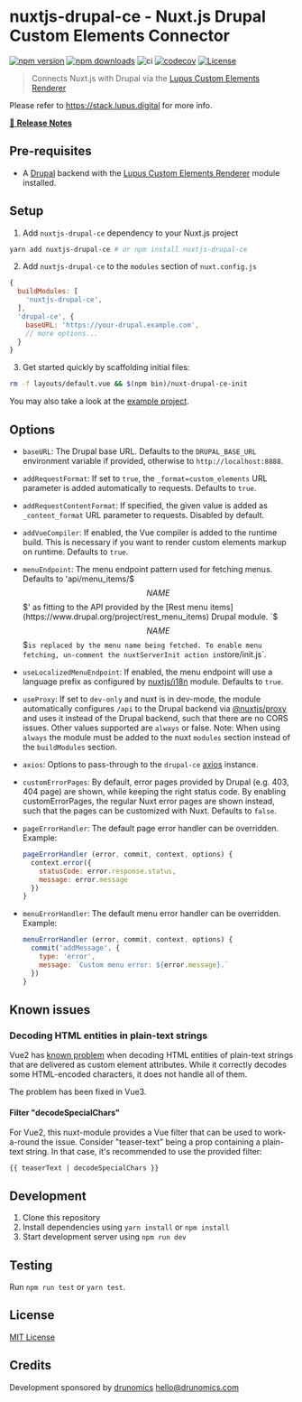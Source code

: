 # nuxtjs-drupal-ce - Nuxt.js Drupal Custom Elements Connector

[![npm version][npm-version-src]][npm-version-href]
[![npm downloads][npm-downloads-src]][npm-downloads-href]
![ci](https://github.com/drunomics/nuxt-module-drupal-ce/workflows/ci/badge.svg)
[![codecov][codecov-src]][codecov-href]
[![License][license-src]][license-href]

> Connects Nuxt.js with Drupal via the [Lupus Custom Elements Renderer](https://www.drupal.org/project/lupus_ce_renderer) 

Please refer to https://stack.lupus.digital for more info.

[📖 **Release Notes**](./CHANGELOG.md)

## Pre-requisites

* A [Drupal](https://drupal.org) backend with the 
  [Lupus Custom Elements Renderer](https://www.drupal.org/project/lupus_ce_renderer) 
  module installed. 

## Setup

1. Add `nuxtjs-drupal-ce` dependency to your Nuxt.js project

```bash
yarn add nuxtjs-drupal-ce # or npm install nuxtjs-drupal-ce
```

2. Add `nuxtjs-drupal-ce` to the `modules` section of `nuxt.config.js`

```js
{
  buildModules: [
    'nuxtjs-drupal-ce',
  ],
  'drupal-ce', {
    baseURL: 'https://your-drupal.example.com',
    // more options...
  }
}
```
3. Get started quickly by scaffolding initial files:
```bash
rm -f layouts/default.vue && $(npm bin)/nuxt-drupal-ce-init
```

You may also take a look at the [example project](https://github.com/drunomics/lupus-nuxtjs-drupal-stack-example).

## Options

- `baseURL`: The Drupal base URL. Defaults to the `DRUPAL_BASE_URL`
   environment variable if provided, otherwise to `http://localhost:8888`.

- `addRequestFormat`: If set to `true`, the `_format=custom_elements` URL parameter
  is added automatically to requests. Defaults to `true`. 
  
- `addRequestContentFormat`: If specified, the given value is added as `_content_format`
  URL parameter to requests. Disabled by default.

- `addVueCompiler`: If enabled, the Vue compiler is added to the runtime build. This
  is necessary if you want to render custom elements markup on runtime. Defaults to `true`.

- `menuEndpoint`: The menu endpoint pattern used for fetching menus. Defaults to 'api/menu_items/$$$NAME$$$' as fitting
  to the API provided by the [Rest menu items](https://www.drupal.org/project/rest_menu_items) Drupal module.
  `$$$NAME$$$` is replaced by the menu name being fetched. To enable menu fetching, un-comment the nuxtServerInit action
  in `store/init.js`.

- `useLocalizedMenuEndpoint`: If enabled, the menu endpoint will use a language prefix as configured by [nuxtjs/i18n](https://i18n.nuxtjs.org) module. Defaults to `true`.

- `useProxy`: If set to `dev-only` and nuxt is in dev-mode, the module automatically 
  configures `/api` to the Drupal backend via 
  [@nuxtjs/proxy](https://github.com/nuxt-community/proxy-module) and uses it instead of 
  the Drupal backend, such that there are no CORS issues. Other values supported are
  `always` or false.
   Note: When using `always` the module must be added to the nuxt `modules` section instead
   of the `buildModules` section.

- `axios`: Options to pass-through to the `drupal-ce`
  [axios](https://github.com/nuxt-community/axios-module) instance.

- `customErrorPages`: By default, error pages provided by Drupal (e.g. 403, 404 page) are shown,
   while keeping the right status code. By enabling customErrorPages, the regular Nuxt error
   pages are shown instead, such that the pages can be customized with Nuxt. Defaults to `false`.

- `pageErrorHandler`: The default page error handler can be overridden. Example:
  ```javascript
  pageErrorHandler (error, commit, context, options) {
    context.error({
      statusCode: error.response.status,
      message: error.message
    })
  }
  ```

- `menuErrorHandler`: The default menu error handler can be overridden. Example:
  ```javascript
  menuErrorHandler (error, commit, context, options) {
    commit('addMessage', {
      type: 'error',
      message: `Custom menu error: ${error.message}.`
    })
  }
  ```


## Known issues

### Decoding HTML entities in plain-text strings

Vue2 has [known problem](https://github.com/vuejs/vue/issues/8805) when decoding HTML entities
of plain-text strings that are delivered as custom element attributes. While it correctly decodes
some HTML-encoded characters, it does not handle all of them.

The problem has been fixed in Vue3.

#### Filter "decodeSpecialChars"

For Vue2, this nuxt-module provides a Vue filter that can be used to work-a-round the issue.
Consider "teaser-text" being a prop containing a plain-text string. In that case, it's
recommended to use the provided filter:

   `{{ teaserText | decodeSpecialChars }}`


## Development

1. Clone this repository
2. Install dependencies using `yarn install` or `npm install`
3. Start development server using `npm run dev`

## Testing

Run `npm run test` or `yarn test`.

## License

[MIT License](./LICENSE)

## Credits

Development sponsored by [drunomics](https://drunomics.com) <hello@drunomics.com>

<!-- Badges -->
[npm-version-src]: https://img.shields.io/npm/v/nuxtjs-drupal-ce/latest.svg
[npm-version-href]: https://npmjs.com/package/nuxtjs-drupal-ce

[npm-downloads-src]: https://img.shields.io/npm/dt/nuxtjs-drupal-ce.svg
[npm-downloads-href]: https://npmjs.com/package/nuxtjs-drupal-ce

[codecov-src]: https://codecov.io/gh/drunomics/nuxt-module-drupal-ce/branch/1.x/graph/badge.svg?token=vX3zknQWZv
[codecov-href]: https://codecov.io/gh/drunomics/nuxt-module-drupal-ce

[license-src]: https://img.shields.io/npm/l/nuxtjs-drupal-ce.svg
[license-href]: https://npmjs.com/package/nuxtjs-drupal-ce
